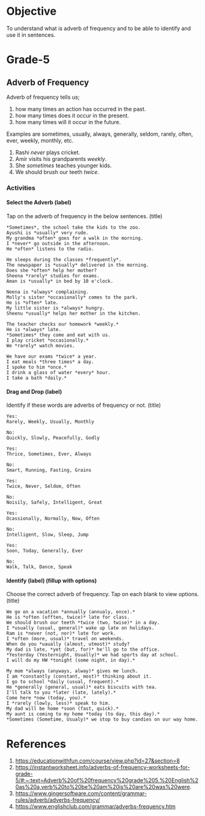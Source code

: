# Objective

To understand what is adverb of frequency and to be able to identify and use it in sentences.

# Grade-5

## Adverb of Frequency

Adverb of frequency tells us;
1. how many times an action has occurred in the past.
2. how many times does it occur in the present.
3. how many times will it occur in the future.

Examples are sometimes, usually, always, generally, seldom, rarely, often, ever, weekly, monthly, etc.
1. Rashi *never* plays cricket.
2. Amir visits his grandparents *weekly*.
3. She *sometimes* teaches younger kids.
4. We should brush our teeth *twice*.

### Activities

#### Select the Adverb (label)

Tap on the adverb of frequency in the below sentences. (title)
```
*Sometimes*, the school take the kids to the zoo.
Ayushi is *usually* very rude.
My grandma *often* goes for a walk in the morning.
I *never* go outside in the afternoon.
He *often* listens to the radio.
```

```
He sleeps during the classes *frequently*.
The newspaper is *usually* delivered in the morning.
Does she *often* help her mother?
Sheena *rarely* studies for exams.
Aman is *usually* in bed by 10 o'clock.
```

```
Neena is *always* complaining.
Molly's sister *occasionally* comes to the park.
He is *often* late.
My little sister is *always* hungry.
Sheenu *usually* helps her mother in the kitchen.
```

```
The teacher checks our homework *weekly.*
He is *always* late.
*Sometimes* they come and eat with us.
I play cricket *occasionally.*
We *rarely* watch movies.
```

```
We have our exams *twice* a year.
I eat meals *three times* a day.
I spoke to him *once.*
I drink a glass of water *every* hour.
I take a bath *daily.*
```

#### Drag and Drop (label)

Identify if these words are adverbs of frequency or not. (title)
```
Yes:
Rarely, Weekly, Usually, Monthly

No:
Quickly, Slowly, Peacefully, Godly
```

```
Yes:
Thrice, Sometimes, Ever, Always

No:
Smart, Running, Fasting, Grains
```

```
Yes:
Twice, Never, Seldom, Often

No:
Noisily, Safely, Intelligent, Great
```

```
Yes:
Ocassionally, Normally, Now, Often

No:
Intelligent, Slow, Sleep, Jump
```

```
Yes:
Soon, Today, Generally, Ever

No:
Walk, Talk, Dance, Speak
```

#### Identify (label) (fillup with options)

Choose the correct adverb of frequency. Tap on each blank to view options. (title)
```
We go on a vacation *annually (annualy, once).*
He is *often (offten, twice)* late for class.
We should brush our teeth *twice (two, twise)* in a day.
I *usually (usual, general)* wake up late on holidays.
Ram is *never (not, nor)* late for work.
I *often (more, usual)* travel on weekends.
When do you *uaually (almost, utmost)* study?
My dad is late, *yet (but, for)* he'll go to the office.
*Yesterday (Yesternight, Usually)* we had sports day at school.
I will do my HW *tonight (some night, in day).*
```

```
My mom *always (anyways, alway)* gives me lunch.
I am *constantly (constant, most)* thinking about it.
I go to school *daily (usual, frequent).*
He *generally (general, usual)* eats biscuits with tea.
I'll talk to you *later (late, lately).*
Come here *now (today, you).*
I *rarely (lowly, less)* speak to him.
My dad will be home *soon (fast, quick).*
My aunt is coming to my home *today (to day, this day).*
*Sometimes (Sometime, Usualy)* we stop to buy candies on our way home.
```

# References

1. https://educationwithfun.com/course/view.php?id=27&section=8
2. https://instantworksheet.info/adverbs-of-frequency-worksheets-for-grade-5/#:~:text=Adverb%20of%20frequency%20grade%205.%20English%20as%20a,verb%20to%20be%20am%20is%20are%20was%20were.
3. https://www.gingersoftware.com/content/grammar-rules/adverb/adverbs-frequency/
4. https://www.englishclub.com/grammar/adverbs-frequency.htm
